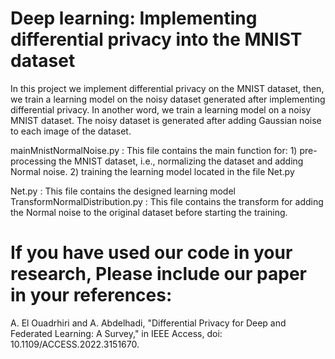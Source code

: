 # Deep learning: Implementing differential privacy into the MNIST dataset

In this project we implement differential privacy on the MNIST dataset, then, we train a learning model on the noisy dataset generated after implementing differential privacy. In another word, we train a learning model on a noisy MNIST dataset. The noisy dataset is generated after adding Gaussian noise to each image of the dataset. 



mainMnistNormalNoise.py            : This file contains the main function for:
                                        1) pre-processing the MNIST dataset, i.e., normalizing the dataset and adding Normal noise.
                                        2) training the learning model located in the file Net.py

Net.py                             : This file contains the designed learning model
TransformNormalDistribution.py     : This file contains the transform for adding the Normal noise to the original dataset before starting the training.

# If you have used our code in your research, Please include our paper in your references: 
A. El Ouadrhiri and A. Abdelhadi, "Differential Privacy for Deep and Federated Learning: A Survey," in IEEE Access, doi: 10.1109/ACCESS.2022.3151670.


